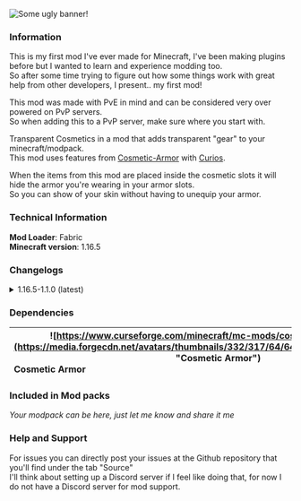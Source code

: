 ![](https://i.imgur.com/qZ6Hhmz.png "Some ugly banner!")

### **Information**
This is my first mod I've ever made for Minecraft, I've been making plugins before but I wanted to learn and experience modding too.  
So after some time trying to figure out how some things work with great help from other developers, I present.. my first mod!

This mod was made with PvE in mind and can be considered very over powered on PvP servers.  
So when adding this to a PvP server, make sure where you start with.

Transparent Cosmetics in a mod that adds transparent "gear" to your minecraft/modpack.  
This mod uses features from [Cosmetic-Armor](https://www.curseforge.com/minecraft/mc-mods/cosmetic-armor-fabric "Cosmetic Armor") with [Curios](https://www.curseforge.com/minecraft/mc-mods/curios-fabric "Curios").

When the items from this mod are placed inside the cosmetic slots it will hide the armor you're wearing in your armor slots.  
So you can show of your skin without having to unequip your armor.

### **Technical Information**
**Mod Loader**: Fabric  
**Minecraft version**: 1.16.5

### Changelogs
<details>
  <summary>1.16.5-1.1.0 (latest)</summary>

#### Added
- Added `Transparent Ingot` and a recipe for the Blast Furnace

#### Changed
- Recipes using `Transparent Ingots` now, instead of `Glass Panes`.
- Transparency added to the textures.
</details>

### Dependencies
| <center>![https://www.curseforge.com/minecraft/mc-mods/cosmetic-armor-fabric](https://media.forgecdn.net/avatars/thumbnails/332/317/64/64/637463248304263412.png "Cosmetic Armor")</center>Cosmetic Armor | <center>![https://www.curseforge.com/minecraft/mc-mods/curios-fabric](https://media.forgecdn.net/avatars/thumbnails/285/311/64/64/637300660216052730.png "Curios API")</center>Curios API |
| :- | -:|

### Included in Mod packs
*Your modpack can be here, just let me know and share it me*

### **Help and Support**
For issues you can directly post your issues at the Github repository that you'll find under the tab "Source"  
I'll think about setting up a Discord server if I feel like doing that, for now I do not have a Discord server for mod support.